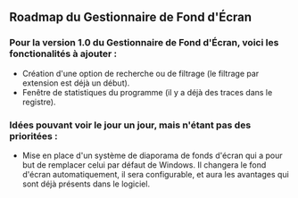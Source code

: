 ﻿ ## Roadmap du Gestionnaire de Fond d'Écran

### Pour la version 1.0 du Gestionnaire de Fond d'Écran, voici les fonctionalités à ajouter :
 - Création d'une option de recherche ou de filtrage (le filtrage par extension est déjà un début).
 - Fenêtre de statistiques du programme (il y a déjà des traces dans le registre).
 
### Idées pouvant voir le jour un jour, mais n'étant pas des prioritées :
 - Mise en place d'un système de diaporama de fonds d'écran qui a pour but de remplacer celui par défaut de Windows. Il changera le fond d'écran automatiquement, il sera configurable, et aura les avantages qui sont déjà présents dans le logiciel.
